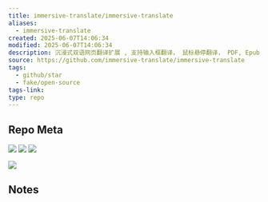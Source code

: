 ```yaml
---
title: immersive-translate/immersive-translate
aliases:
  - immersive-translate
created: 2025-06-07T14:06:34
modified: 2025-06-07T14:06:34
description: 沉浸式双语网页翻译扩展 , 支持输入框翻译， 鼠标悬停翻译， PDF, Epub, 字幕文件, TXT 文件翻译 - Immersive Dual Web Page Translation Extension
source: https://github.com/immersive-translate/immersive-translate
tags:
  - github/star
  - fake/open-source
tags-link: 
type: repo
---
```

## Repo Meta

![](https://img.shields.io/github/stars/immersive-translate/immersive-translate?style=for-the-badge&label=stars) ![](https://img.shields.io/github/repo-size/immersive-translate/immersive-translate?style=for-the-badge&label=size) ![](https://img.shields.io/github/created-at/immersive-translate/immersive-translate?style=for-the-badge&label=since)

[![](https://github-readme-stats.vercel.app/api/pin/?username=immersive-translate&repo=immersive-translate&bg_color=00000000)](https://github.com/immersive-translate/immersive-translate)

## Notes

